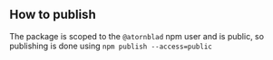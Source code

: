 
## How to publish

The package is scoped to the `@atornblad` npm user and is public, so publishing is done using `npm publish --access=public`

